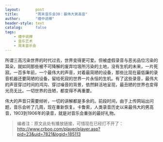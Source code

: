 ```yaml
---
layout:       post
title:        "周末音乐会30：最伟大男高音"
author:       "缠中说禅"
header-style: text
catalog:      false
tags:
    - 缠中说禅
    - 音乐艺术
    - 周末音乐会
---
```


所谓三高污染世界的时代过去，世界变得更可爱。但被虚假录音与恶劣品位污染的耳朵，就如同那些被不可降解的废弃垃圾所污染的土地，没有生机的未来，一片死寂。一百多年前，一个最伟大的声音，对着最简陋的设备，那些比现在最低廉的录音机器还要简陋的设备，留给死寂的世界一片永恒的生机。有了这些录音，最伟大的声音穿过时间的鸿沟、穿过噪音的背景，依然鲜活地呈现，最丑陋的世界也变得光亮无比。一切世界的丑陋，都变得不再重要。



伟大的声音只需要倾听，一切的讲解都是多余的。前段时间，由于上传网站出问题，音乐会听了几周，现在重新恢复。卡鲁索，人类录音历史以来最伟大的男高音，1903到1906年的录音，就是对音乐会重张的最好礼物。



> 编者注：原文此处有播放链接，可惜现在已经打不开了：http://www.crboo.com/player/player.asp?pid=23&uid=7821&logid=185113
